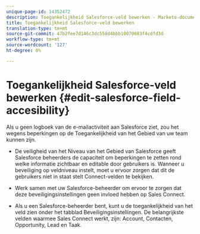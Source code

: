 ```yaml
---
unique-page-id: 14352472
description: Toegankelijkheid Salesforce-veld bewerken - Marketo-documenten - Productdocumentatie
title: Toegankelijkheid Salesforce-veld bewerken
translation-type: tm+mt
source-git-commit: 47b2fee7d146c3dc558d4bbb10070683f4cdfd3d
workflow-type: tm+mt
source-wordcount: '127'
ht-degree: 0%

---
```



# Toegankelijkheid Salesforce-veld bewerken {#edit-salesforce-field-accesibility}

Als u geen logboek van de e-mailactiviteit aan Salesforce ziet, zou het wegens beperkingen op de Toegankelijkheid van het Gebied van uw team kunnen zijn.

* De veiligheid van het Niveau van het Gebied van Salesforce geeft Salesforce beheerders de capaciteit om beperkingen te zetten rond welke informatie zichtbaar en editable door gebruikers is. Wanneer u beveiliging op veldniveau instelt, moet u ervoor zorgen dat dit de gebruikers niet in staat stelt Connect-velden te bekijken.

* Werk samen met uw Salesforce-beheerder om ervoor te zorgen dat deze beveiligingsinstellingen geen invloed hebben op Sales Connect.

* Als u een Salesforce-beheerder bent, kunt u de toegankelijkheid van het veld zien onder het tabblad Beveiligingsinstellingen. De belangrijkste velden waarmee Sales Connect werkt, zijn: Account, Contacten, Opportunity, Lead en Taak.

